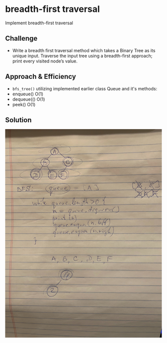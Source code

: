 # breadth-first traversal
Implement breadth-first traversal

## Challenge
* Write a breadth first traversal method which takes a Binary Tree as its unique input.
Traverse the input tree using a breadth-first approach; print every visited node’s value.

## Approach & Efficiency

*  `bfs_tree()` utilizing implemented earlier class Queue and it's methods:
* enqueue()
O(1)
* dequeue(()
O(1)
* peek()
O(1) 

## Solution

![solution for insertShiftArray](/assets/breadth-first.jpg)
